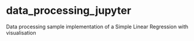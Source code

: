 # data_processing_jupyter
Data processing sample implementation of a Simple Linear Regression with visualisation
